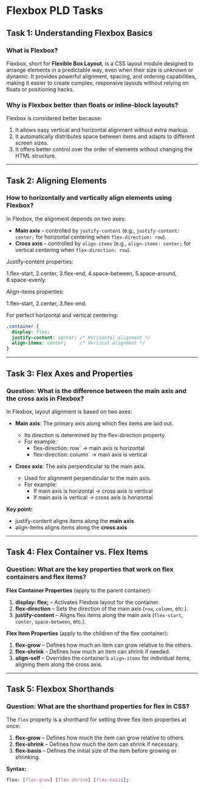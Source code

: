 # Flexbox PLD Tasks

## Task 1: Understanding Flexbox Basics

### What is Flexbox?
Flexbox, short for **Flexible Box Layout**, is a CSS layout module designed to arrange elements in a predictable way, even when their size is unknown or dynamic. It provides powerful alignment, spacing, and ordering capabilities, making it easier to create complex, responsive layouts without relying on floats or positioning hacks.

### Why is Flexbox better than floats or inline-block layouts?
Flexbox is considered better because:

1. It allows easy vertical and horizontal alignment without extra markup.
2. It automatically distributes space between items and adapts to different screen sizes.
3. It offers better control over the order of elements without changing the HTML structure.

---

## Task 2: Aligning Elements

### How to horizontally and vertically align elements using Flexbox?
In Flexbox, the alignment depends on two axes:

- **Main axis** – controlled by `justify-content` (e.g., `justify-content: center;` for horizontal centering when `flex-direction: row`).
- **Cross axis** – controlled by `align-items` (e.g., `align-items: center;` for vertical centering when `flex-direction: row`).

Justify-content properties:

1.flex-start,
2.center,
3.flex-end,
4.space-between,
5.space-around,
6.space-evenly.

Align-items properties:

1.flex-start,
2.center,
3.flex-end.

For perfect horizontal and vertical centering:

```css
.container {
  display: flex;
  justify-content: center; /* Horizontal alignment */
  align-items: center;     /* Vertical alignment */
}
```
---

## Task 3: Flex Axes and Properties

### Question: What is the difference between the main axis and the cross axis in Flexbox?

In Flexbox, layout alignment is based on two axes:

- **Main axis**: The primary axis along which flex items are laid out.  
  - Its direction is determined by the flex-direction property.  
  - For example:  
    - flex-direction: row` → main axis is horizontal  
    - flex-direction: column` → main axis is vertical  

- **Cross axis**: The axis perpendicular to the main axis.  
  - Used for alignment perpendicular to the main axis.  
  - For example:  
    - If main axis is horizontal → cross axis is vertical  
    - If main axis is vertical → cross axis is horizontal  

**Key point:**  
- justify-content aligns items along the **main axis**  
- align-items aligns items along the **cross axis**  

---

## Task 4: Flex Container vs. Flex Items

### Question: What are the key properties that work on flex containers and flex items?

**Flex Container Properties** (apply to the parent container):
1. **display: flex;** – Activates Flexbox layout for the container.
2. **flex-direction** – Sets the direction of the main axis (`row`, `column`, etc.).
3. **justify-content** – Aligns flex items along the main axis (`flex-start`, `center`, `space-between`, etc.).

**Flex Item Properties** (apply to the children of the flex container):
1. **flex-grow** – Defines how much an item can grow relative to the others.
2. **flex-shrink** – Defines how much an item can shrink if needed.
3. **align-self** – Overrides the container’s `align-items` for individual items, aligning them along the cross axis.

---

## Task 5: Flexbox Shorthands

### Question: What are the shorthand properties for flex in CSS?

The `flex` property is a shorthand for setting three flex item properties at once:

1. **flex-grow** – Defines how much the item can grow relative to others.  
2. **flex-shrink** – Defines how much the item can shrink if necessary.  
3. **flex-basis** – Defines the initial size of the item before growing or shrinking.

**Syntax:**  
```css
flex: [flex-grow] [flex-shrink] [flex-basis];
```